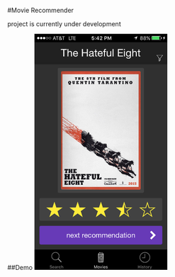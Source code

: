 #Movie Recommender

project is currently under development

##Demo
<img src="screenshots/screenshot-1.png" width="300"/>
